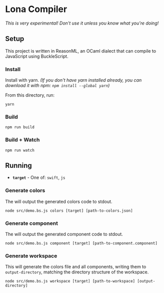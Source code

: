 # Lona Compiler

_This is very experimental! Don't use it unless you know what you're doing!_

## Setup

This project is written in ReasonML, an OCaml dialect that can compile to JavaScript using BuckleScript.

### Install

Install with yarn. _(If you don't have yarn installed already, you can download it with npm: `npm install --global yarn`)_

From this directory, run:

```
yarn
```

### Build

```
npm run build
```

### Build + Watch

```
npm run watch
```

## Running

* **`target`** - One of: `swift`, `js`

### Generate colors

The will output the generated colors code to stdout.

```
node src/demo.bs.js colors [target] [path-to-colors.json]
```

### Generate component

The will output the generated component code to stdout.

```
node src/demo.bs.js component [target] [path-to-component.component]
```

### Generate workspace

This will generate the colors file and all components, writing them to `output-directory`, matching the directory structure of the workspace.

```
node src/demo.bs.js workspace [target] [path-to-workspace] [output-directory]
```
